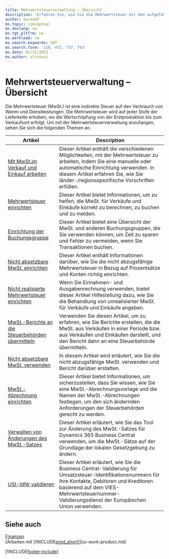 ```yaml
---
title: Mehrwertsteuerverwaltung – Übersicht
description: 'Erfahren Sie, wie Sie die Mehrwertsteuer mit den aufgeführten Informationen und Ressourcen verwalten.'
author: SorenGP
ms.topic: conceptual
ms.devlang: na
ms.tgt_pltfrm: na
ms.workload: na
ms.search.keywords: VAT
ms.search.form: '118, 472, 737, 743'
ms.date: 01/31/2023
ms.author: altotovi
---
```

# <a name="vat-management-overview" />Mehrwertsteuerverwaltung – Übersicht
Die Mehrwertsteuer (MwSt.) ist eine indirekte Steuer auf den Verbrauch von Waren und Dienstleistungen. Die Mehrwertsteuer wird auf jeder Stufe der Lieferkette erhoben, wo die Wertschöpfung von der Erstproduktion bis zum Verkaufsort erfolgt. Um mit der Mehrwertsteuerverwaltung anzufangen, sehen Sie sich die folgenden Themen an.  

|  Artikel  |  Description  |  
|--------|--------------|  
| [Mit MwSt.im Verkauf und Einkauf arbeiten](finance-work-with-vat.md) | Dieser Artikel enthält die verschiedenen Möglichkeiten, mit der Mehrwertsteuer zu arbeiten, indem Sie eine manuelle oder automatische Einrichtung verwenden. In diesem Artikel erfahren Sie, wie Sie länder-/regionsspezifische Vorschriften erfüllen.|
| [Mehrwertsteuer einrichten](finance-setup-vat.md) | Dieser Artikel bietet Informationen, um zu helfen, die MwSt. für Verkäufe und Einkäufe korrekt zu berechnen, zu buchen und zu melden.|
| [Einrichtung der Buchungsgruppe](finance-posting-groups.md#tax-posting-groups) | Dieser Artikel bietet eine Übersicht der MwSt. und anderen Buchungsgruppen, die Sie verwenden können, um Zeit zu sparen und Fehler zu vermeiden, wenn Sie Transaktionen buchen.|
| [Nicht absetzbare MwSt. einrichten](finance-setup-nondeductible-vat.md) | Dieser Artikel enthält Informationen darüber, wie Sie die nicht abzugsfähige Mehrwertsteuer in Bezug auf Prozentsätze und Konten richtig einrichten.|
| [Nicht realisierte Mehrwertsteuer einrichten](finance-setup-unrealized-vat.md) | Wenn Sie Einnahmen- und Ausgabenrechnung verwenden, bietet dieser Artikel Hilfestellung dazu, wie Sie die Behandlung von unrealisierter MwSt. für Verkäufe und Einkäufe angeben.|
| [MwSt.-Berichte an die Steuerbehörden übermitteln](finance-how-report-vat.md) | Verwenden Sie diesen Artikel, um zu erfahren, wie Sie Berichte erstellen, die die MwSt. aus Verkäufen in einer Periode bzw. aus Verkäufen und Einkäufen darstellt, und den Bericht dann an eine Steuerbehörde übermitteln.|
| [Nicht absetzbare MwSt. verwenden](finance-how-use-non-deductible-vat.md) | In diesem Artikel wird erläutert, wie Sie die nicht abzugsfähige MwSt. verwenden und Bericht darüber erstatten.|
| [MwSt.-Abrechnung einrichten](finance-how-setup-vat-statement.md) | Dieser Artikel bietet Informationen, um sicherzustellen, dass Sie wissen, wie Sie eine MwSt.-Abrechnungsvorlage und die Namen der MwSt.-Abrechnungen festlegen, um den sich ändernden Anforderungen der Steuerbehörden gerecht zu werden.|
| [Verwalten von Änderungen des MwSt.-Satzes](finance-how-use-vat-rate-change-tool.md) | Dieser Artikel erläutert, wie Sie das Tool zur Änderung des MwSt.-Satzes für Dynamics 365 Business Central verwenden, um die MwSt.-Sätze auf der Grundlage der lokalen Gesetzgebung zu ändern.|
| [USt-IdNr validieren](finance-how-validate-vat-registration-number.md) | Dieser Artikel erläutert, wie Sie die Business Central-Validierung für Umsatzsteuer-Identifikationsnummern für Ihre Kontakte, Debitoren und Kreditoren basierend auf dem VIES-Mehrwertsteuernummer-Validierungsdienst der Europäischen Union verwenden.|


## <a name="see-also" />Siehe auch
[Finanzen](finance.md)  
[Arbeiten mit [!INCLUDE[prod_short](includes/prod_short.md)]](ui-work-product.md)


[!INCLUDE[footer-include](includes/footer-banner.md)]
